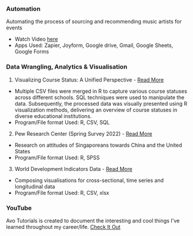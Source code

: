 ### Automation
Automating the process of sourcing and recommending music artists for events
- Watch Video [here](https://youtu.be/WNsV_IZjbcw)
- Apps Used: Zapier, Joyform, Google drive, Gmail, Google Sheets, Google Forms

### Data Wrangling, Analytics & Visualisation
1. Visualizing Course Status: A Unified Perspective - [Read More](https://kfkyyian1.github.io/coursesummary/)
- Multiple CSV files were merged in R to capture various course statuses across different schools. SQL techniques were used to manipulate the data. Subsequently, the processed data was visually presented using R visualization methods, delivering an overview of course statuses in diverse educational institutions.
- Program/File format Used: R, CSV, SQL

2. Pew Research Center (Spring Survey 2022) - [Read More](https://kfkyyian1.github.io/pewresearchcenter_springsurvey2022/)
- Research on attitudes of Singaporeans towards China and the United States
- Program/File format Used: R, SPSS

3. World Development Indicators Data - [Read More](https://kfkyyian1.github.io/wdiexploration/)
- Composing visualisations for cross-sectional, time series and longitudinal data
- Program/File format Used: R, CSV, xlsx

### YouTube
Avo Tutorials is created to document the interesting and cool things I've learned throughout my career/life.
[Check It Out](https://www.youtube.com/@avotutorials/featured)
